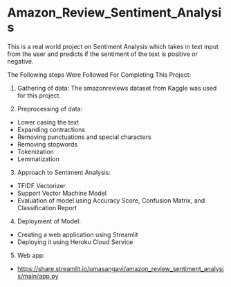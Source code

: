 # Amazon_Review_Sentiment_Analysis #

This is a real world project on Sentiment Analysis which takes in text input from the user and predicts if the sentiment of the text is positive or negative.

The Following steps Were Followed For Completing This Project:

1. Gathering of data: The amazonreviews dataset from Kaggle was used for this project.

2. Preprocessing of data:

* Lower casing the text
* Expanding contractions
* Removing punctuations and special characters
* Removing stopwords
* Tokenization
* Lemmatization

3. Approach to Sentiment Analysis:

* TFIDF Vectorizer
* Support Vector Machine Model
* Evaluation of model using Accuracy Score, Confusion Matrix, and Classification Report

4. Deployment of Model:

* Creating a web application using Streamlit
* Deploying it using Heroku Cloud Service

5. Web app:

* https://share.streamlit.io/umasangavi/amazon_review_sentiment_analysis/main/app.py
